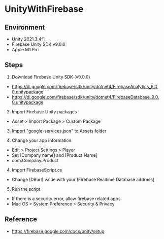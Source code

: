 # UnityWithFirebase

## Environment
- Unity 2021.3.4f1
- Firebase Unity SDK v9.0.0
- Apple M1 Pro


## Steps

1. Download Firebase Unity SDK (v9.0.0)
- https://dl.google.com/firebase/sdk/unity/dotnet4/FirebaseAnalytics_9.0.0.unitypackage
- https://dl.google.com/firebase/sdk/unity/dotnet4/FirebaseDatabase_9.0.0.unitypackage

2. Import Firebase Unity packages
- Asset > Import Package > Custom Package

3. Import "google-services.json" to Assets folder

4. Change your app information
- Edit > Project Settings > Player 
- Set [Company name] and [Product Name]
- com.Company.Product

4. Import FirebaseScript.cs
- Change [DBurl] value with your [Firebase Realtime Database address]

5. Run the script
- If there is a security error, allow firebase related apps
- Mac OS > System Preference > Security & Privacy

## Reference
- https://firebase.google.com/docs/unity/setup
